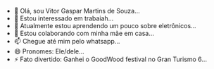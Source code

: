 - 👋 Olá, sou Vitor Gaspar Martins de Souza...
- 👀 Estou interessado em trabaiah...
- 🌱 Atualmente estou aprendendo um pouco sobre eletrônicos...
- 💞️ Estou colaborando com minha mãe em casa...
- 📫 Chegue até mim pelo whatsapp...
- 😄 Pronomes: Ele/dele...
- ⚡ Fato divertido: Ganhei o GoodWood festival no Gran Turismo 6...

<!---
VitorGasparMartinsdeSouza/VitorGasparMartinsdeSouza is a ✨ special ✨ repository because its `README.md` (this file) appears on your GitHub profile.
You can click the Preview link to take a look at your changes.
--->
